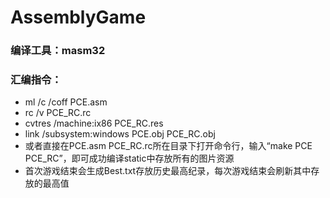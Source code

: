 # AssemblyGame
### 编译工具：masm32
### 汇编指令：
- ml /c /coff PCE.asm
- rc /v PCE_RC.rc
- cvtres /machine:ix86 PCE_RC.res
- link /subsystem:windows PCE.obj PCE_RC.obj
- 或者直接在PCE.asm PCE_RC.rc所在目录下打开命令行，输入“make PCE PCE_RC”，即可成功编译static中存放所有的图片资源
- 首次游戏结束会生成Best.txt存放历史最高纪录，每次游戏结束会刷新其中存放的最高值
